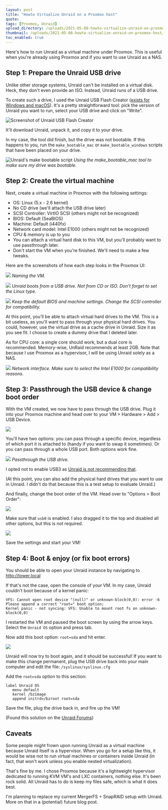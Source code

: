 ```yaml
---
layout: post
title: "Howto Virtualize Unraid on a Proxmox host"
quote: 
tags: [Proxmox, Unraid]
upload_directory: /uploads/2021-05-08-howto-virtualize-unraid-on-proxmox-host
thumbnail: /uploads/2021-05-08-howto-virtualize-unraid-on-proxmox-host/thumb_timeline.jpg
toc_enabled: true
---
```



Here's how to run Unraid as a virtual machine under Proxmox. This is useful when you're already using Proxmox and if you want to use Unraid as a NAS.

<!--more-->

## Step 1: Prepare the Unraid USB drive
Unlike other storage systems, Unraid can't be installed on a virtual disk. Heck, they don't even provide an ISO. Instead, Unraid runs of a USB drive.

To create such a drive, I used the Unraid USB Flash Creator ([exists for Windows and macOS](https://unraid.net/download)). It's a pretty straightforward tool: pick the version of Unraid you want to run, select your USB drive and click on "Write".

![Screenshot of Unraid USB Flash Creator](/uploads/2021-05-08-howto-virtualize-unraid-on-proxmox-host/unraid-usb-flash-creator.png)

It'll download Unraid, unpack it, and copy it to your drive.

In my case, the tool did finish, but the drive was not bootable. If this happens to you, run the `make_bootable_mac` or `make_bootable_windows` scripts that have been placed on your drive.

![Unraid's make bootable script](/uploads/2021-05-08-howto-virtualize-unraid-on-proxmox-host/unraid-make-bootable-script.png)
*Using the make_bootable_mac tool to make sure my drive was bootable.*

## Step 2: Create the virtual machine
Next, create a virtual machine in Proxmox with the following settings:

* OS: Linux (5.x - 2.6 kernel)
* No CD drive (we'll attach the USB drive later)
* SCSI Controller: VirtIO SCSI (others might not be recognized)
* BIOS: Default (SeaBIOS)
* Machine: Default (i440fx)
* Network card model: Intel E1000 (others might not be recognized)
* CPU & memory is up to you
* You can attach a virtual hard disk to this VM, but you'll probably want to use passthrough later.
* Don't start the VM when you're finished. We'll need to make a few tweaks.

Here are the screenshots of how each step looks in the Proxmox UI:

![](/uploads/2021-05-08-howto-virtualize-unraid-on-proxmox-host/proxmox-1-name-vm.png)
*Naming the VM.*

![](/uploads/2021-05-08-howto-virtualize-unraid-on-proxmox-host/proxmox-2-disable-cd.png)
*Unraid boots from a USB drive. Not from CD or ISO. Don't forget to set the Linux type.*

![](/uploads/2021-05-08-howto-virtualize-unraid-on-proxmox-host/proxmox-3-bios-scsi.png)
*Keep the default BIOS and machine settings. Change the SCSI controller for compatibility.*

At this point, you'll be able to attach virtual hard drives to the VM. This is a bit useless, as you'll want to pass through your physical hard drives. You could, however, use the virtual drive as a cache drive in Unraid. Size it as you see fit. I choose to create a dummy drive that I deleted later.

As for CPU core: a single core should work, but a dual core is recommended. Memory-wise, UnRaid recommends at least 2GB. Note that because I use Proxmox as a hypervisor, I will be using Unraid solely as a NAS.

![](/uploads/2021-05-08-howto-virtualize-unraid-on-proxmox-host/proxmox-4-network-config.png)
*Network interface. Make sure to select the Intel E1000 for compatibility reasons.*

## Step 3: Passthrough the USB device & change boot order
With the VM created, we now have to pass through the USB drive. Plug it into your Proxmox machine and head over to your VM > Hardware > Add > USB Device.

![](/uploads/2021-05-08-howto-virtualize-unraid-on-proxmox-host/proxmox-5-add-usb-device.png)

You'll have two options: you can pass through a specific device, regardless of which port it is attached to (handy if you want to swap it sometimes). Or you can pass through a whole USB port. Both options work fine.

![](/uploads/2021-05-08-howto-virtualize-unraid-on-proxmox-host/proxmox-6-add-usb-device-2.png)
*Passthrough the USB drive.*

I opted not to enable USB3 as [Unraid is not recommending that](https://wiki.unraid.net/Articles/Getting_Started#Preparing_Your_USB_Flash_Device).

(At this point, you can also add the physical hard drives that you want to use in Unraid. I didn't do that because this is a test setup to evaluate Unraid.)

And finally, change the boot order of the VM. Head over to "Options > Boot Order":

![](/uploads/2021-05-08-howto-virtualize-unraid-on-proxmox-host/proxmox-7-boot-order.png)

Make sure that `usb0` is enabled. I also dragged it to the top and disabled all other options, but this is not required.

![](/uploads/2021-05-08-howto-virtualize-unraid-on-proxmox-host/proxmox-8-boot-order-2.png)

Save the settings and start your VM!

## Step 4: Boot & enjoy (or fix boot errors)
You should be able to open your Unraid instance by navigating to http://tower.local

If that's not the case, open the console of your VM. In my case, Unraid couldn't boot because of a kernel panic:

```
VFS: Cannot open root device "(null)" or unknown-block(0,0): error -6
Please append a correct "root=" boot option;
Kernel panic - not syncing: VFS: Unable to mount root fs on unknown-block(0,0)
```

I restarted the VM and paused the boot screen by using the arrow keys. Select the `Unraid OS` option and press tab.

Now add this boot option: `root=sda` and hit enter.

![](/uploads/2021-05-08-howto-virtualize-unraid-on-proxmox-host/unraid-boot-loader.png)

Unraid will now try to boot again, and it should be successful!  If you want to make this change permanent, plug the USB drive back into your main computer and edit the file: `/syslinux/syslinux.cfg`

Add the `root=sda` option to this section:

```
label Unraid OS
   menu default
   kernel /bzimage
   append initrd=/bzroot root=sda
```

Save the file, plug the drive back in, and fire up the VM!

(Found this solution on the [Unraid Forums](https://forums.unraid.net/topic/74419-tried-to-upgrade-from-653-to-66-and-wont-boot-up-after-reboot/?do=findComment&comment=710968))

## Caveats
Some people might frown upon running Unraid as a virtual machine because Unraid itself is a hypervisor. When you go for a setup like this, it would be wise not to run virtual machines or containers inside Unraid (in fact, that won't work unless you enable nested virtualization).

That's fine by me. I chose Proxmox because it's a lightweight hypervisor dedicated to running KVM VM's and LXC containers, nothing else. It's been rock solid. All Unraid has to do is keep my files safe, which is what it does best.

I'm planning to replace my current MergerFS + SnapRAID setup with Unraid. More on that in a (potential) future blog post.
